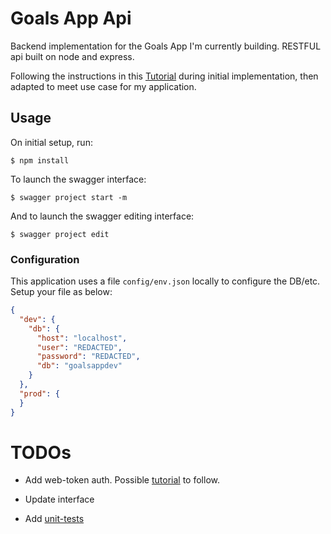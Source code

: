 # Goals App Api

Backend implementation for the Goals App I'm currently building. RESTFUL api built on node and express.  

Following the instructions in this [Tutorial](https://scotch.io/tutorials/speed-up-your-restful-api-development-in-node-js-with-swagger) during initial implementation, then adapted to meet use case for my application.

## Usage 

On initial setup, run: 

```
$ npm install
```

To launch the swagger interface: 

```
$ swagger project start -m
```

And to launch the swagger editing interface: 

```
$ swagger project edit
```

### Configuration 

This application uses a file `config/env.json` locally to configure the DB/etc.  Setup your file as below: 

```json
{
  "dev": {
    "db": {
      "host": "localhost",
      "user": "REDACTED",
      "password": "REDACTED",
      "db": "goalsappdev"
    }
  },
  "prod": {
  }
}
```

# TODOs 

- Add web-token auth.  Possible [tutorial](https://scotch.io/tutorials/authenticate-a-node-js-api-with-json-web-tokens) to follow.

- Update interface

- Add [unit-tests](https://github.com/substack/tape)